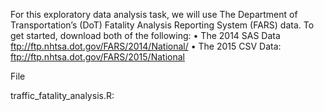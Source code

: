 For this exploratory data analysis task, we will use The Department of Transportation’s (DoT) Fatality Analysis Reporting System (FARS) data. To get started, download both of the following:
• The 2014 SAS Data ftp://ftp.nhtsa.dot.gov/FARS/2014/National/ 
• The 2015 CSV Data: ftp://ftp.nhtsa.dot.gov/FARS/2015/National

File

traffic_fatality_analysis.R:
